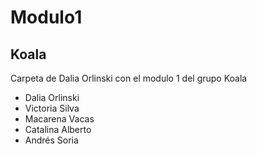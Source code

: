 # Modulo1
## Koala

Carpeta de Dalia Orlinski con el modulo 1 del grupo Koala

* Dalia Orlinski
* Victoria Silva
* Macarena Vacas
* Catalina Alberto
* Andrés Soria

